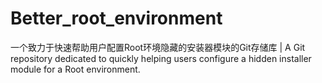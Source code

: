 # Better_root_environment
一个致力于快速帮助用户配置Root环境隐藏的安装器模块的Git存储库 | A Git repository dedicated to quickly helping users configure a hidden installer module for a Root environment.
